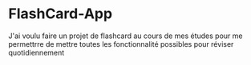 # FlashCard-App
J'ai voulu faire un projet de flashcard au cours de mes études pour me permettrre de mettre toutes les fonctionnalité possibles pour réviser quotidiennement
